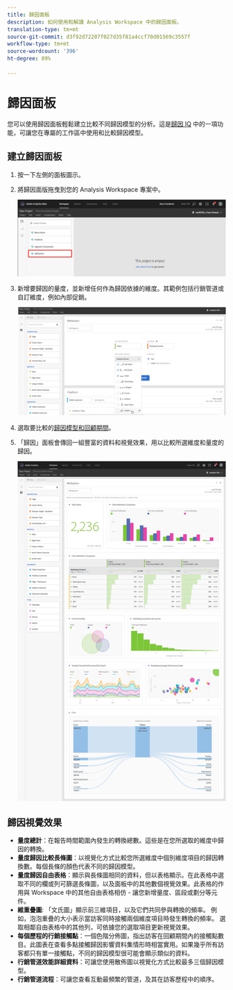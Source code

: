 ```yaml
---
title: 歸因面板
description: 如何使用和解讀 Analysis Workspace 中的歸因面板。
translation-type: tm+mt
source-git-commit: d3f92d72207f027d35f81a4ccf70d01569c3557f
workflow-type: tm+mt
source-wordcount: '396'
ht-degree: 89%

---
```



# 歸因面板

您可以使用歸因面板輕鬆建立比較不同歸因模型的分析。這是[歸因 IQ](../attribution/overview.md) 中的一項功能，可讓您在專屬的工作區中使用和比較歸因模型。

## 建立歸因面板

1. 按一下左側的面板圖示。
1. 將歸因面版拖曳到您的 Analysis Workspace 專案中。

   ![新增歸因面板](assets/Attribution_Panel_1.png)

1. 新增要歸因的量度，並新增任何作為歸因依據的維度。其範例包括行銷管道或自訂維度，例如內部促銷。

   ![選取維度和量度](assets/attribution_panel2.png)

1. 選取要比較的[歸因模型和回顧期間](../attribution/models.md)。

1. 「歸因」面板會傳回一組豐富的資料和視覺效果，用以比較所選維度和量度的歸因。

   ![歸因視覺效果](assets/attr_panel_vizs.png)

## 歸因視覺效果

* **量度總計**：在報告時間範圍內發生的轉換總數。這些是在您所選取的維度中歸因的轉換。
* **量度歸因比較長條圖**：以視覺化方式比較您所選維度中個別維度項目的歸因轉換數。每個長條的顏色代表不同的歸因模型。
* **量度歸因自由表格**：顯示與長條圖相同的資料，但以表格顯示。在此表格中選取不同的欄或列可篩選長條圖，以及面板中的其他數個視覺效果。此表格的作用與 Workspace 中的其他自由表格相仿 - 讓您新增量度、區段或劃分等元件。
* **維重疊圖**: 「文氏圖」顯示前三維項目，以及它們共同參與轉換的頻率。 例如，泡泡重疊的大小表示當訪客同時接觸兩個維度項目時發生轉換的頻率。 選取相鄰自由表格中的其他列，可依據您的選取項目更新視覺效果。
* **每個歷程的行銷接觸點**：一個色階分佈圖，指出訪客在回顧期間內的接觸點數目。此圖表在查看多點接觸歸因影響資料集情形時相當實用。如果幾乎所有訪客都只有單一接觸點，不同的歸因模型很可能會顯示類似的資料。
* **行銷管道效能詳細資料**：可讓您使用散佈圖以視覺化方式比較最多三個歸因模型。
* **行銷管道流程**：可讓您查看互動最頻繁的管道，及其在訪客歷程中的順序。
